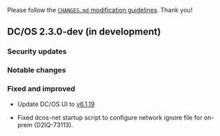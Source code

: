 Please follow the [`CHANGES.md` modification guidelines](https://github.com/dcos/dcos/wiki/CHANGES.md-guidelines). Thank you!

## DC/OS 2.3.0-dev (in development)


### Security updates


### Notable changes


### Fixed and improved

* Update DC/OS UI to [v6.1.19](https://github.com/dcos/dcos-ui/releases/tag/v6.1.19)

* Fixed dcos-net startup script to configure network ignore file for on-prem (D2IQ-73113).
